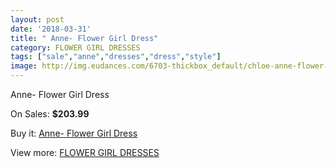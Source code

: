 ```yaml
---
layout: post
date: '2018-03-31'
title: " Anne- Flower Girl Dress"
category: FLOWER GIRL DRESSES
tags: ["sale","anne","dresses","dress","style"]
image: http://img.eudances.com/6703-thickbox_default/chloe-anne-flower-girl-dress.jpg
---
```

 Anne- Flower Girl Dress

On Sales: **$203.99**
<a href="https://www.eudances.com/en/flower-girl-dresses/2473-chloe-anne-flower-girl-dress.html"><amp-img layout="responsive" width="600" height="600" src="//img.eudances.com/6703-thickbox_default/chloe-anne-flower-girl-dress.jpg" alt=" Anne- Flower Girl Dress 0" /></a>
<a href="https://www.eudances.com/en/flower-girl-dresses/2473-chloe-anne-flower-girl-dress.html"><amp-img layout="responsive" width="600" height="600" src="//img.eudances.com/6707-thickbox_default/chloe-anne-flower-girl-dress.jpg" alt=" Anne- Flower Girl Dress 1" /></a>
<a href="https://www.eudances.com/en/flower-girl-dresses/2473-chloe-anne-flower-girl-dress.html"><amp-img layout="responsive" width="600" height="600" src="//img.eudances.com/6706-thickbox_default/chloe-anne-flower-girl-dress.jpg" alt=" Anne- Flower Girl Dress 2" /></a>
<a href="https://www.eudances.com/en/flower-girl-dresses/2473-chloe-anne-flower-girl-dress.html"><amp-img layout="responsive" width="600" height="600" src="//img.eudances.com/6705-thickbox_default/chloe-anne-flower-girl-dress.jpg" alt=" Anne- Flower Girl Dress 3" /></a>
<a href="https://www.eudances.com/en/flower-girl-dresses/2473-chloe-anne-flower-girl-dress.html"><amp-img layout="responsive" width="600" height="600" src="//img.eudances.com/6704-thickbox_default/chloe-anne-flower-girl-dress.jpg" alt=" Anne- Flower Girl Dress 4" /></a>

Buy it: [ Anne- Flower Girl Dress](https://www.eudances.com/en/flower-girl-dresses/2473-chloe-anne-flower-girl-dress.html " Anne- Flower Girl Dress")

View more: [FLOWER GIRL DRESSES](https://www.eudances.com/en/30-flower-girl-dresses "FLOWER GIRL DRESSES")